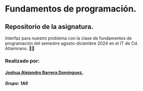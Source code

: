# Fundamentos de programación.


## Repositorio de la asignatura.
Interfaz para nuestro problema con la clase de fundamentos de programación del semestre agosto-diciembre 2024 en el IT de Cd. Altamirano. 👩‍💻 


### Realizado por:
  #### [Joshua Alejandro Barrera Domínguez.](https://github.com/bdjoshua) 
  ##### Grupo: 1A6
